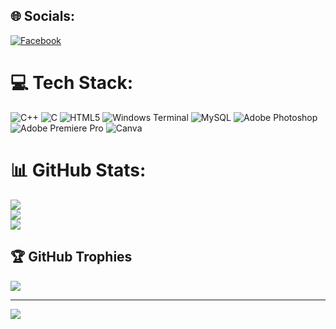 
## 🌐 Socials:
[![Facebook](https://img.shields.io/badge/Facebook-%231877F2.svg?logo=Facebook&logoColor=white)](https://facebook.com/itsFojle) 

# 💻 Tech Stack:
![C++](https://img.shields.io/badge/c++-%2300599C.svg?style=for-the-badge&logo=c%2B%2B&logoColor=white) ![C](https://img.shields.io/badge/c-%2300599C.svg?style=for-the-badge&logo=c&logoColor=white) ![HTML5](https://img.shields.io/badge/html5-%23E34F26.svg?style=for-the-badge&logo=html5&logoColor=white) ![Windows Terminal](https://img.shields.io/badge/Windows%20Terminal-%234D4D4D.svg?style=for-the-badge&logo=windows-terminal&logoColor=white) ![MySQL](https://img.shields.io/badge/mysql-4479A1.svg?style=for-the-badge&logo=mysql&logoColor=white) ![Adobe Photoshop](https://img.shields.io/badge/adobe%20photoshop-%2331A8FF.svg?style=for-the-badge&logo=adobe%20photoshop&logoColor=white) ![Adobe Premiere Pro](https://img.shields.io/badge/Adobe%20Premiere%20Pro-9999FF.svg?style=for-the-badge&logo=Adobe%20Premiere%20Pro&logoColor=white) ![Canva](https://img.shields.io/badge/Canva-%2300C4CC.svg?style=for-the-badge&logo=Canva&logoColor=white)
# 📊 GitHub Stats:
![](https://github-readme-stats.vercel.app/api?username=foojle-rabbi&theme=dark&hide_border=false&include_all_commits=false&count_private=false)<br/>
![](https://github-readme-streak-stats.herokuapp.com/?user=foojle-rabbi&theme=dark&hide_border=false)<br/>
![](https://github-readme-stats.vercel.app/api/top-langs/?username=foojle-rabbi&theme=dark&hide_border=false&include_all_commits=false&count_private=false&layout=compact)

## 🏆 GitHub Trophies
![](https://github-profile-trophy.vercel.app/?username=foojle-rabbi&theme=radical&no-frame=false&no-bg=true&margin-w=4)

---
[![](https://visitcount.itsvg.in/api?id=foojle-rabbi&icon=0&color=0)](https://visitcount.itsvg.in)

<!-- Proudly created with GPRM ( https://gprm.itsvg.in ) -->

